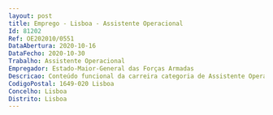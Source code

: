 ```yaml
--- 
layout: post
title: Emprego - Lisboa - Assistente Operacional
Id: 81202
Ref: OE202010/0551
DataAbertura: 2020-10-16
DataFecho: 2020-10-30
Trabalho: Assistente Operacional
Empregador: Estado-Maior-General das Forças Armadas
Descricao: Conteúdo funcional da carreira categoria de Assistente Operacional, de acordo com o previsto no mapa anexo a que se refere o n.º 2 do artigo 88.º da LTFP, em conformidade com o mapa de pessoal aprovado, nomeadamente pelo exercício das seguintes atividades funções  a)	Colaborar, sob supervisão técnica, na prestação de cuidados ao utente b)	Colaborar, sob supervisão técnica, na prestação de cuidados de eliminação, nos cuidados de higiene e conforto ao utente total ou parcialmente dependente e na realização de tratamentos  c)	Colaborar, sob supervisão técnica, na prestação de cuidados ao utente na admissão e no pós operatório  d)	Colaborar, sob supervisão técnica, nas tarefas de alimentação e hidratação do utente, nomeadamente, na preparação de refeições ligeiras ou suplementos alimentares, e no acompanhamento durante as refeições  e)	Executar tarefas que exijam uma intervenção imediata e simultânea ao alerta do profissional de saúde dentro das suas competências  f)	Proceder ao acompanhamento e transporte dos utentes em camas, macas, cadeiras de rodas ou a pé dentro e fora do Serviço g)	Proceder, sob supervisão técnica, ao transporte em ambulância do utente na deslocação intra ou inter hospital h)	Colaborar com o enfermeiro na transferência, posicionamento, levante e transporte do utente  i)	Colaborar com os enfermeiros nos cuidados post mortem j)	Assegurar a recolha, transporte, triagem e acondicionamento de roupa da unidade do utente, de acordo com as normas e ou procedimentos definidos  k)	Proceder à limpeza e higienização das instalações superfícies da unidade do utente, e de outros espaços específicos, de acordo com norma e ou procedimentos definidos  l)	Proceder à lavagem e desinfeção de material clínico e material de apoio clínico em local próprio, de acordo com as normas e ou procedimentos definidos  m)	 Assegurar o transporte, o armazenamento e conservação de material hoteleiro, material de apoio clínico e não clínico de acordo com normas e ou procedimentos definidos  n)	Proceder à lavagem (manual e mecânica) e desinfeção química, em local apropriado, de equipamentos do serviço, de acordo com normas e ou procedimentos definidos o)	Efetuar a manutenção preventiva e reposição de materiais e equipamentos p)	Colaborar, sob supervisão técnica, na preparação de dispositivos médicos e cirúrgicos para esterilização q)	Proceder à receção, conferência e armazenamento do material esterilizado r)	Colaborar com os enfermeiros na inventariação de espólios de valores e outros bens s)	Recolher, lavar e acondicionar os materiais e equipamentos utilizados na lavagem e desinfeção, de acordo com as normas e ou procedimentos definidos, para posterior recolha de serviço interno ou externo t)	Assegurar a recolha, triagem, transporte e acondicionamento de resíduos hospitalares, garantindo o manuseamento e transporte adequado dos mesmos de acordo com procedimentos definidos  u)	Colaborar de forma a assegurar o serviço de mensageiro com os serviços de apoio, nomeadamente, o serviço interno de transporte de medicamentos, o envio de requisições, e a movimentação de documentação clínica necessária, devidamente protocolada v)	Assegurar a manutenção e procedimento de reposição de material de consumo clínico e farmacêutico w)	Encaminhar os contatos telefónicos de acordo com normas e ou procedimentos definidos  x)	Encaminhar o utente, familiar e ou cuidador, de acordo com normas e ou procedimentos definidos y)	Colaborar, sob supervisão técnica, na recolha de amostras biológicas e o seu transporte para o serviço adequado, de acordo com normas e ou procedimentos definidos.
CodigoPostal: 1649-020 Lisboa
Concelho: Lisboa
Distrito: Lisboa
--- 
```

